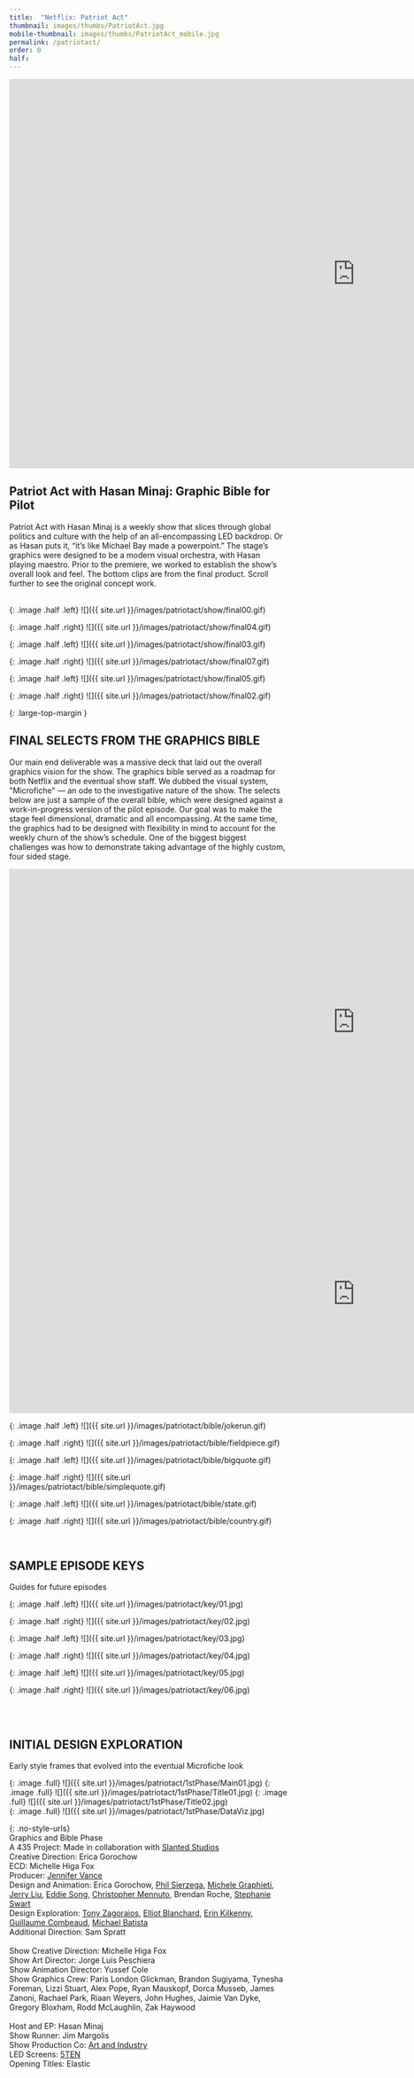 ```yaml
---
title:  "Netflix: Patriot Act"
thumbnail: images/thumbs/PatriotAct.jpg
mobile-thumbnail: images/thumbs/PatriotAct_mobile.jpg
permalink: /patriotact/
order: 0
half:
---
```

<div class='embed-container no-bottom-margin'>
<iframe src="https://player.vimeo.com/video/318011649#t=0m16s" width="1250" height="703" frameborder="0" allow="autoplay; fullscreen" allowfullscreen></iframe>
</div>

## **Patriot Act with Hasan Minaj: Graphic Bible for Pilot**
Patriot Act with Hasan Minaj is a weekly show that slices through global politics and culture with the help of an all-encompassing LED backdrop. Or as Hasan puts it, “it’s like Michael Bay made a powerpoint.” The stage’s graphics were designed to be a modern visual orchestra, with Hasan playing maestro. Prior to the premiere, we worked to establish the show’s overall look and feel. The bottom clips are from the final product. Scroll further to see the original concept work.
<br/>
<br/>


{: .image .half .left}
![]({{ site.url }}/images/patriotact/show/final00.gif)  

{: .image .half .right}
![]({{ site.url }}/images/patriotact/show/final04.gif)

{: .image .half .left}
![]({{ site.url }}/images/patriotact/show/final03.gif)  

{: .image .half .right}
![]({{ site.url }}/images/patriotact/show/final07.gif)

{: .image .half .left}
![]({{ site.url }}/images/patriotact/show/final05.gif)  

{: .image .half .right}
![]({{ site.url }}/images/patriotact/show/final02.gif)

{: .large-top-margin }

## **FINAL SELECTS FROM THE GRAPHICS BIBLE**
Our main end deliverable was a massive deck that laid out the overall graphics vision for the show. The graphics bible served as a roadmap for both Netflix and the eventual show staff. We dubbed the visual system, "Microfiche" — an ode to the investigative nature of the show. The selects below are just a sample of the overall bible, which were designed against a work-in-progress version of the pilot episode. Our goal was to make the stage feel dimensional, dramatic and all encompassing. At the same time, the graphics had to be designed with flexibility in mind to account for the weekly churn of the show’s schedule. One of the biggest biggest challenges was how to demonstrate taking advantage of the highly custom, four sided stage.

<div class='embed-container no-bottom-margin'>
<iframe src="https://player.vimeo.com/video/334021244" width="1250" height="553" frameborder="0" allow="autoplay; fullscreen" allowfullscreen></iframe>
</div>

<div class='embed-container no-bottom-margin'>
<iframe src="https://player.vimeo.com/video/334756299?autoplay=1&loop=1" width="1250" height="430" frameborder="0" allow="autoplay; fullscreen" allowfullscreen></iframe>
</div>

 <!-- {: .image. full} -->
<!-- // ![]({{ site.url }}/images/patriotact/bible/sizzle.gif)   -->

{: .image .half .left}
![]({{ site.url }}/images/patriotact/bible/jokerun.gif)  

{: .image .half .right}
![]({{ site.url }}/images/patriotact/bible/fieldpiece.gif)

{: .image .half .left}
![]({{ site.url }}/images/patriotact/bible/bigquote.gif)  

{: .image .half .right}
![]({{ site.url }}/images/patriotact/bible/simplequote.gif)  

{: .image .half .left}
![]({{ site.url }}/images/patriotact/bible/state.gif)

{: .image .half .right}
![]({{ site.url }}/images/patriotact/bible/country.gif)  

<br/>


## **SAMPLE EPISODE KEYS**
Guides for future episodes
<br/>

{: .image .half .left}
![]({{ site.url }}/images/patriotact/key/01.jpg)  

{: .image .half .right}
![]({{ site.url }}/images/patriotact/key/02.jpg)

{: .image .half .left}
![]({{ site.url }}/images/patriotact/key/03.jpg)  

{: .image .half .right}
![]({{ site.url }}/images/patriotact/key/04.jpg)

{: .image .half .left}
![]({{ site.url }}/images/patriotact/key/05.jpg)  

{: .image .half .right}
![]({{ site.url }}/images/patriotact/key/06.jpg)

<br/>
<br/>

## **INITIAL DESIGN EXPLORATION**
Early style frames that evolved into the eventual Microfiche look
<br/>

{: .image .full}
![]({{ site.url }}/images/patriotact/1stPhase/Main01.jpg)
{: .image .full}
![]({{ site.url }}/images/patriotact/1stPhase/Title01.jpg)
{: .image .full}
![]({{ site.url }}/images/patriotact/1stPhase/Title02.jpg)  
{: .image .full}
![]({{ site.url }}/images/patriotact/1stPhase/DataViz.jpg)       


{: .no-style-urls}
<br/>
Graphics and Bible Phase<br/>
A 435 Project: Made in collaboration with [Slanted Studios](http://slanted.studio)<br/>
Creative Direction: Erica Gorochow <br/>
ECD: Michelle Higa Fox <br/>
Producer: [Jennifer Vance](http://meanflow.party) <br/>
Design and Animation: Erica Gorochow, [Phil Sierzega](http://stewardesslollipop.com), [Michele Graphieti](http://www.graphieti.com/), [Jerry Liu](http://www.jerryliustudio.com/), [Eddie Song](http://eddiesong.com), [Christopher Mennuto](https://www.mennuto.com/), Brendan Roche,  [Stephanie Swart](http://stephanieswart.com/) <br/>
Design Exploration: [Tony Zagoraios](http://www.artonemotion.com/), [Elliot Blanchard](http://invisiblelightnetwork.com/), [Erin Kilkenny](http://www.erinkilkenny.com/), [Guillaume Combeaud](http://www.guillaumecombeaud.com/), [Michael Batista](https://www.michaelbatista.com/) <br/>
Additional Direction: Sam Spratt<br/>
<br/>
Show Creative Direction: Michelle Higa Fox <br/>
Show Art Director: Jorge Luis Peschiera <br/>
Show Animation Director: Yussef Cole <br/>
Show Graphics Crew: Paris London Glickman, Brandon Sugiyama, Tynesha Foreman, Lizzi Stuart, Alex Pope, Ryan Mauskopf, Dorca Musseb, James Zanoni, Rachael Park, Riaan Weyers, John Hughes, Jaimie Van Dyke, Gregory Bloxham, Rodd McLaughlin, Zak Haywood <br/>
<br/>
Host and EP: Hasan Minaj<br/>
Show Runner: Jim Margolis<br/>
Show Production Co: [Art and Industry](http://www.artandindustryinc.com/)<br/>
LED Screens: [5TEN](https://www.510visuals.com/patriot-act)<br/>
Opening Titles: Elastic
<br/>




<br/>
